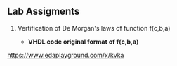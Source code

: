 ## Lab Assigments

1. Vertification of De Morgan's laws of function f(c,b,a)

    
   - **VHDL code original format of f(c,b,a)** 

https://www.edaplayground.com/x/kvka

 




